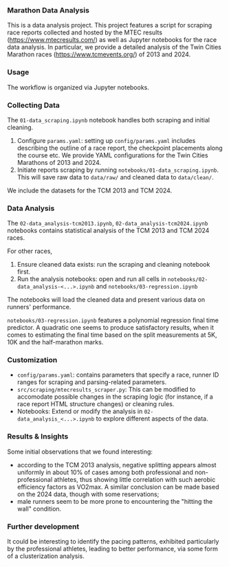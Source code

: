 ### Marathon Data Analysis

This is a data analysis project. This project features a script for scraping race reports collected and hosted by the MTEC results (https://www.mtecresults.com/) as well as Jupyter notebooks for the race data analysis. In particular, we provide a detailed analysis of the Twin Cities Marathon races (https://www.tcmevents.org/) of 2013 and 2024.

### Usage

The workflow is organized via Jupyter notebooks.

### Collecting Data

The `01-data_scraping.ipynb` notebook handles both scraping and initial cleaning.

1.  Configure `params.yaml`: setting up `config/params.yaml` includes describing the outline of a race report, the checkpoint placements along the course etc. We provide YAML configurations for the Twin Cities Marathons of 2013 and 2024.
2.  Initiate reports scraping by running `notebooks/01-data_scraping.ipynb`. This will save raw data to `data/raw/` and cleaned data to `data/clean/`.

We include the datasets for the TCM 2013 and TCM 2024.

### Data Analysis

The `02-data_analysis-tcm2013.ipynb`, `02-data_analysis-tcm2024.ipynb` notebooks contains statistical analysis of the TCM 2013 and TCM 2024 races.

For other races,
1.  Ensure cleaned data exists: run the scraping and cleaning notebook first.
2.  Run the analysis notebooks: open and run all cells in `notebooks/02-data_analysis-<...>.ipynb` and `notebooks/03-regression.ipynb`

The notebooks will load the cleaned data and present various data on runners' performance.

`notebooks/03-regression.ipynb` features a polynomial regression final time predictor. A quadratic one seems to produce satisfactory results, when it comes to estimating the final time based on the split measurements at 5K, 10K and the half-marathon marks.

### Customization

* `config/params.yaml`: contains parameters that specify a race, runner ID ranges for scraping and parsing-related parameters.
* `src/scraping/mtecresults_scraper.py`: This can be modified to accomodate possible changes in the scraping logic (for instance, if a race report HTML structure changes) or cleaning rules.
* Notebooks: Extend or modify the analysis in `02-data_analysis_<...>.ipynb` to explore different aspects of the data.


### Results & Insights
Some initial observations that we found interesting:
* according to the TCM 2013 analysis, negative splitting appears almost uniformly in about 10% of cases among both professional and non-professional athletes, thus showing little correlation with such aerobic efficiency factors as VO2max. A similar conclusion can be made based on the 2024 data, though with some reservations;
* male runners seem to be more prone to encountering the "hitting the wall" condition.


### Further development
It could be interesting to identify the pacing patterns, exhibited particularly by the professional athletes, leading to better performance, via some form of a clusterization analysis.
